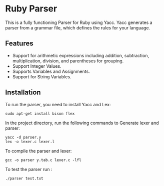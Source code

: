 
# Ruby Parser

This is a fully functioning Parser for Ruby using Yacc. Yacc generates a parser from a grammar file, which defines the rules for your language. 



## Features

 - Support for arithmetic expressions including addition, subtraction, multiplication, division, and parentheses for grouping. 
- Support Integer Values.
- Supports Variables and Assignments.
- Support for String Variables. 
## Installation

To run the parser, you need to install Yacc and Lex: 

    sudo apt-get install bison flex

In the project directory, run the following commands to Generate lexer and parser:

    yacc -d parser.y
    lex -o lexer.c lexer.l

To compile the parser and lexer:

    gcc -o parser y.tab.c lexer.c -lfl

To test the parser run : 
    
    ./parser test.txt
